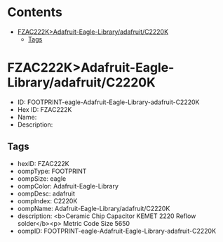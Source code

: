 



Contents
========

* [FZAC222K>Adafruit-Eagle-Library/adafruit/C2220K](#fzac222kadafruit-eagle-libraryadafruitc2220k)
	* [Tags](#tags)

# FZAC222K>Adafruit-Eagle-Library/adafruit/C2220K

- ID: FOOTPRINT-eagle-Adafruit-Eagle-Library-adafruit-C2220K
- Hex ID: FZAC222K
- Name: 
- Description: 

## Tags

- hexID: FZAC222K
- oompType: FOOTPRINT
- oompSize: eagle
- oompColor: Adafruit-Eagle-Library
- oompDesc: adafruit
- oompIndex: C2220K
- oompName: Adafruit-Eagle-Library/adafruit/C2220K
- description: &lt;b&gt;Ceramic Chip Capacitor KEMET 2220 Reflow solder&lt;/b&gt;&lt;p&gt;
Metric Code Size 5650
- oompID: FOOTPRINT-eagle-Adafruit-Eagle-Library-adafruit-C2220K
